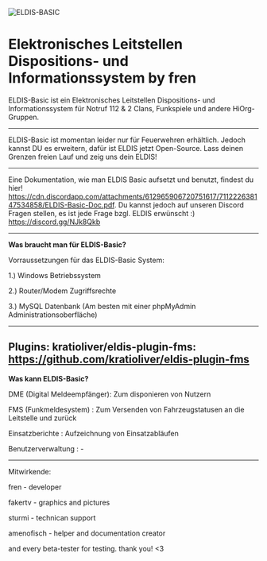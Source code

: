 ![ELDIS-BASIC](https://cdn.discordapp.com/attachments/394652887214587904/615593414074826797/Logo2.png?size=180)



# Elektronisches Leitstellen Dispositions- und Informationssystem by fren #

 ELDIS-Basic ist ein Elektronisches Leitstellen Dispositions- und Informationssystem für Notruf 112 & 2 Clans, Funkspiele und andere HiOrg-Gruppen.
 
------------------------------------------------------------------------------

ELDIS-Basic ist momentan leider nur für Feuerwehren erhältlich. Jedoch kannst DU es erweitern, dafür ist ELDIS jetzt Open-Source. Lass deinen Grenzen freien Lauf und zeig uns dein ELDIS!

------------------------------------------------------------------------------

Eine Dokumentation, wie man ELDIS Basic aufsetzt und benutzt, findest du hier! https://cdn.discordapp.com/attachments/612965906720751617/711222638147534858/ELDIS-Basic-Doc.pdf. Du kannst jedoch auf unseren Discord Fragen stellen, es ist jede Frage bzgl. ELDIS erwünscht :) https://discord.gg/NJk8Qkb

------------------------------------------------------------------------------

<b>Was braucht man für ELDIS-Basic?</b>

Vorraussetzungen für das ELDIS-Basic System:

1.) Windows Betriebssystem

2.) Router/Modem Zugriffsrechte

3.) MySQL Datenbank (Am besten mit einer phpMyAdmin Administrationsoberfläche)

------------------------------------------------------------------------------
Plugins:
kratioliver/eldis-plugin-fms: https://github.com/kratioliver/eldis-plugin-fms
------------------------------------------------------------------------------


<b>Was kann ELDIS-Basic?</b>

DME (Digital Meldeempfänger): Zum disponieren von Nutzern

FMS (Funkmeldesystem)       : Zum Versenden von Fahrzeugstatusen an die Leitstelle und zurück

Einsatzberichte             : Aufzeichnung von Einsatzabläufen

Benutzerverwaltung          : -

------------------------------------------------------------------------------


Mitwirkende:

fren - developer

fakertv - graphics and pictures

sturmi - technican support

amenofisch - helper and documentation creator

and every beta-tester for testing. thank you! <3
